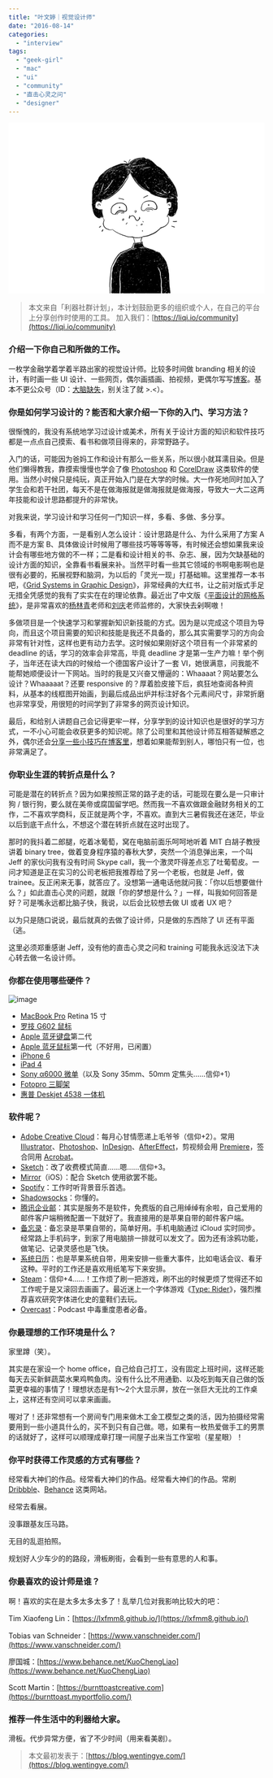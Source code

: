 ```yaml
---
title: "叶文婷｜视觉设计师"
date: "2016-08-14"
categories: 
  - "interview"
tags: 
  - "geek-girl"
  - "mac"
  - "ui"
  - "community"
  - "直击心灵之问"
  - "designer"
---
```


![avatar](/images/17632.jpg)

> 本文来自「利器社群计划」，本计划鼓励更多的组织或个人，在自己的平台上分享创作时使用的工具。 加入我们：[https://liqi.io/community](https://liqi.io/community)

### **介绍一下你自己和所做的工作。**

一枚学金融学着学着半路出家的视觉设计师。比较多时间做 branding 相关的设计，有时画一些 UI 设计、一些网页，偶尔画插画、拍视频，更偶尔写写[博客](https://wentingye.com/)。基本不更公众号（ID：[大脑缺失](https://weixin.sogou.com/weixin?type=1&query=ohmybrain)，别关注了就 >.<）。

### 你是如何学习设计的？能否和大家介绍一下你的入门、学习方法？

很惭愧的，我没有系统地学习过设计或美术，所有关于设计方面的知识和软件技巧都是一点点自己摸索、看书和做项目得来的，非常野路子。

入门的话，可能因为爸妈工作和设计有那么一些关系，所以很小就耳濡目染。但是他们懒得教我，靠摸索慢慢也学会了像 [Photoshop](https://www.adobe.com/content/dotcom/cn/products/photoshop.html) 和 [CorelDraw](https://www.coreldraw.com/cn/) 这类软件的使用。当然小时候只是纯玩，真正开始入门是在大学的时候。大一作死地同时加入了学生会和若干社团，每天不是在做海报就是做海报就是做海报，导致大一大二这两年技能和设计思路都提升的非常快。

对我来说，学习设计和学习任何一门知识一样，多看、多做、多分享。

多看，有两个方面，一是看别人怎么设计：设计思路是什么、为什么采用了方案 A 而不是方案 B、具体做设计时候用了哪些技巧等等等等，有时候还会想如果我来设计会有哪些地方做的不一样；二是看和设计相关的书、杂志、展，因为欠缺基础的设计方面的知识，全靠看书看展来补。当然平时看一些其它领域的书啊电影啊也是很有必要的，拓展视野和脑洞，为以后的「灵光一现」打基础嘛。这里推荐一本书吧，《[Grid Systems in Graphic Design](https://book.douban.com/subject/1762662/)》，非常经典的大红书，让之前对版式手足无措全凭感觉的我有了实实在在的理论依靠。最近出了中文版《[平面设计的网格系统](https://book.douban.com/subject/26806997/)》，是非常喜欢的[杨林青](https://weibo.com/u/1978364471)老师和[刘庆](https://liqi.io/liuqing/)老师监修的，大家快去剁啊嗷！

多做项目是一个快速学习和掌握新知识新技能的方式。因为是以完成这个项目为导向，而且这个项目需要的知识和技能是我还不具备的，那么其实需要学习的方向会非常有针对性，这样也更有动力去学。这时候如果刚好这个项目有一个非常紧的 deadline 的话，学习的效率会非常高，毕竟 deadline 才是第一生产力嘛！举个例子，当年还在读大四的时候给一个德国客户设计了一套 VI，她很满意，问我能不能帮她顺便设计一下网站。当时的我是又兴奋又懵逼的：Whaaaat？网站要怎么设计？Whaaaaat？还要 responsive 的？厚着脸皮接下后，疯狂地查阅各种资料，从基本的线框图开始画，到最后成品出炉并标注好各个元素间尺寸，非常折磨也非常享受，用很短的时间学到了非常多的网页设计知识。

最后，和给别人讲题自己会记得更牢一样，分享学到的设计知识也是很好的学习方式，一不小心可能会收获更多的知识呢。除了公司里和其他设计师互相答疑解惑之外，偶尔还会[分享一些小技巧在博客里](https://blog.wentingye.com/category/tutorials/)，想着如果能帮到别人，哪怕只有一位，也非常满足了。

### 你职业生涯的转折点是什么？

可能是潜在的转折点？因为如果按照正常的路子走的话，可能现在要么是一只审计狗 / 银行狗，要么就在美帝或腐国留学吧。然而我一不喜欢做跟金融财务相关的工作，二不喜欢学商科，反正就是两个字，不喜欢。直到大三暑假我还在迷茫，毕业以后到底干点什么，不想这个潜在转折点就在这时出现了。

那时的我抖着二郎腿，吃着冰葡萄，窝在电脑前面乐呵呵地听着 MIT 白胡子教授讲着 binary tree，做着变身程序猿的春秋大梦，突然一个消息弹出来，一个叫 Jeff 的家伙问我有没有时间 Skype call，我一个激灵吓得差点忘了吐葡萄皮。一问才知道是正在实习的公司老板把我推荐给了另一个老板，也就是 Jeff，做 trainee。反正闲来无事，就答应了。没想第一通电话他就问我：「你以后想要做什么？」如此直击心灵的问题，就跟「你的梦想是什么？」一样，叫我如何回答是好？可是嘴永远都比脑子快，我说，以后会比较想去做 UI 或者 UX 吧？

以为只是随口说说，最后就真的去做了设计师，只是做的东西除了 UI 还有平面（逃。

这里必须郑重感谢 Jeff，没有他的直击心灵之问和 training 可能我永远没法下决心转去做一名设计师。

### **你都在使用哪些硬件？**

![image](/images/image-1024x684.jpeg)

- [MacBook Pro](https://www.apple.com/cn/macbook-pro/) Retina 15 寸
- [罗技 G602 鼠标](https://gaming.logitech.com/zh-cn/product/g602-wireless-gaming-mouse)
- [Apple 蓝牙键盘](https://www.apple.com/cn/shop/product/MLA22CH/A/magic-keyboard)第二代
- [Apple 蓝牙鼠标](https://www.apple.com/cn/shop/product/MLA02CH/A/magic-mouse-2)第一代（不好用，已闲置）
- [iPhone 6](https://www.apple.com/cn/iphone-6/)
- [iPad 4](https://zh.wikipedia.org/wiki/IPad_(%E7%AC%AC%E5%9B%9B%E4%BB%A3))
- [Sony α6000 微单](https://www.sony.com/electronics/interchangeable-lens-cameras/ilce-6000-body-kit)（以及 Sony 35mm、50mm 定焦头……信仰+1）
- [Fotopro 三脚架](https://www.fotopro.cn/product/index.aspx?c=100000000163628)
- [惠普 Deskjet 4538 一体机](https://www8.hp.com/cn/zh/products/printers/product-detail.html?oid=7599704)

### **软件呢？**

- [Adobe Creative Cloud](https://www.adobe.com/cn/products/creativecloud.html)：每月心甘情愿递上毛爷爷（信仰+2）。常用 [Illustrator](https://www.adobe.com/cn/products/cs6/illustrator.html)、[Photoshop](https://www.adobe.com/content/dotcom/cn/products/photoshop.html)、[InDesign](https://www.adobe.com/cn/products/cs6/indesign.html)、[AfterEffect](https://www.adobe.com/cn/products/aftereffects.html?promoid=KLXLW)，剪视频会用 [Premiere](https://www.adobe.com/cn/products/premiere.html?promoid=KLXLV)，签合同用 [Acrobat](https://acrobat.adobe.com/cn/zh-Hans/acrobat.html)。
- [Sketch](https://www.sketchapp.com)：改了收费模式简直……嗯……信仰+3。
- [Mirror](https://itunes.apple.com/us/app/sketch-mirror/id677296955?mt=8)（iOS）：配合 Sketch 使用欲罢不能。
- [Spotify](https://www.spotify.com/)：工作时听背景音乐首选。
- [Shadowsocks](https://shadowsocks.org/)：你懂的。
- [腾讯企业邮](https://exmail.qq.com)：其实是服务不是软件，免费版的自己用绰绰有余啦，自己爱用的邮件客户端稍微配置一下就好了。我直接用的是苹果自带的邮件客户端。
- [备忘录](https://support.apple.com/kb/PH12081?locale=zh_CN&viewlocale=zh_CN)：备忘录是苹果自带的，简单好用。手机电脑通过 iCloud 实时同步。经常路上手机码字，到家了用电脑排一排就可以发文了。因为还有涂鸦功能，做笔记、记录灵感也是飞快。
- [系统日历](https://support.apple.com/zh-cn/HT202835)：也是苹果系统自带，用来安排一些重大事件，比如电话会议、看牙这种。平时的工作还是喜欢用纸笔写下来安排。
- [Steam](https://store.steampowered.com/)：信仰+4……！工作烦了刷一把游戏，刷不出的时候更烦了觉得还不如工作呢于是又滚回去画画了。最近迷上一个字体游戏《[Type: Rider](https://store.steampowered.com/app/258890/)》，强烈推荐喜欢研究字体进化史的童鞋们去玩。
- [Overcast](https://overcast.fm/)：Podcast 中毒重度患者必备。

### **你最理想的工作环境是什么？**

家里蹲（笑）。

其实是在家设一个 home office，自己给自己打工，没有固定上班时间，这样还能每天去买新鲜蔬菜水果鸡鸭鱼肉。没有什么比不用通勤、以及吃到每天自己做的饭菜更幸福的事情了！理想状态是有1～2个大显示屏，放在一张巨大无比的工作桌上，这样还有空间可以拿来画画。

喔对了！还非常想有一个房间专门用来做木工金工模型之类的活，因为拍摄经常需要用到一些小道具什么的，买不到只有自己做。嗯，如果有一枚热爱做手工的男票的话就好了，这样可以顺理成章打理一间屋子出来当工作室啦（星星眼）！

### **你平时获得工作灵感的方式有哪些？**

经常看大神们的作品。经常看大神们的作品。经常看大神们的作品。常刷 [Dribbble](https://dribbble.com/)、[Behance](https://www.behance.net/) 这类网站。

经常去看展。

没事跟基友压马路。

无目的乱逛拍照。

规划好人少车少的的路段，滑板刷街，会看到一些有意思的人和事。

### 你最喜欢的设计师是谁？

啊！喜欢的实在是太多太多太多了！乱举几位对我影响比较大的吧：

Tim Xiaofeng Lin：[https://lxfmm8.github.io/](https://lxfmm8.github.io/)

Tobias van Schneider：[https://www.vanschneider.com/](https://www.vanschneider.com/)

廖国城：[https://www.behance.net/KuoChengLiao](https://www.behance.net/KuoChengLiao)

Scott Martin：[https://burnttoastcreative.com](https://burnttoast.myportfolio.com/)

### **推荐一件生活中的利器给大家。**

滑板。代步异常方便，省了不少时间（用来看美剧）。

> 本文最初发表于：[https://blog.wentingye.com/](https://blog.wentingye.com/)
